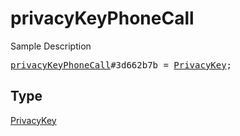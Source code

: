 # privacyKeyPhoneCall

Sample Description

<pre>
<a href="../constructor/privacyKeyPhoneCall.md">privacyKeyPhoneCall</a>#3d662b7b = <a href="../type/PrivacyKey.md">PrivacyKey</a>;
</pre>

## Type

<a href="../type/PrivacyKey.md">PrivacyKey</a>
